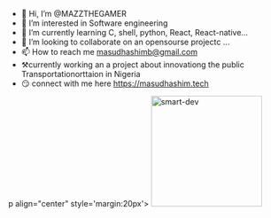 - 👋 Hi, I’m @MAZZTHEGAMER
- 👀 I’m interested in Software engineering 
- 🌱 I’m currently learning C, shell, python, React, React-native...
- 💞️ I’m looking to collaborate on an opensourse projectc  ...
- 📫 How to reach me masudhashimb@gmail.com 
- ⚒️currently working an a project about innovationg the public Transportationorttaion in Nigeria 
- 😏 connect with me here https://masudhashim.tech


p align="center" style='margin:20px'> <img src="https://komarev.com/ghpvc/?username=topdeveloper-dev=Profile%20views&color=0e75b6&style=flat" alt="smart-dev" width='200'/> </p>
<!---
snake
<p align="center"> <img src="https://user-images.githubusercontent.com/120065120/212209674-07b3685e-1127-4f42-9871-3a423d343fa2.svg" /> </p>****

smart dev
<p align="center" style='margin:20px'> <img src="https://komarev.com/ghpvc/?username=topdeveloper-dev=Profile%20views&color=0e75b6&style=flat" alt="smart-dev" width='200'/> </p>

MAZZTHEGAMER/MAZZTHEGAMER is a ✨ special ✨ repository because its `README.md` (this file) appears on your GitHub profile.
You can click the Preview link to take a look at your changes.
 --->
